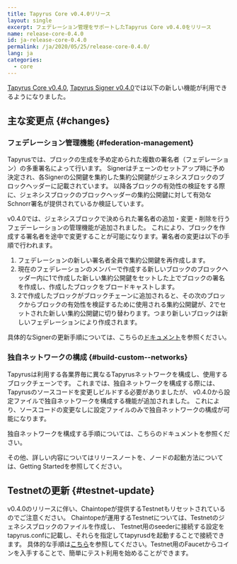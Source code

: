 ```yaml
---
title: Tapyrus Core v0.4.0リリース
layout: single
excerpt: フェデレーション管理をサポートしたTapyrus Core v0.4.0をリリース
name: release-core-0.4.0
id: ja-release-core-0.4.0
permalink: /ja/2020/05/25/release-core-0.4.0/
lang: ja
categories:
  - core
---
```

[Tapyrus Core v0.4.0][core4], [Tapyrus Signer v0.4.0][signer4]では以下の新しい機能が利用できるようになりました。

## 主な変更点 {#changes}

### フェデレーション管理機能 {#federation-management}

Tapyrusでは、ブロックの生成を予め定められた複数の署名者（フェデレーション）の多重署名によって行います。
Signerはチェーンのセットアップ時に予め決定され、各Signerの公開鍵を集約した集約公開鍵がジェネシスブロックのブロックヘッダーに記載されています。
以降各ブロックの有効性の検証をする際に、ジェネシスブロックのブロックヘッダーの集約公開鍵に対して有効なSchnorr署名が提供されているか検証しています。

v0.4.0では、ジェネシスブロックで決められた署名者の追加・変更・削除を行うフェデーレーションの管理機能が追加されました。
これにより、ブロックを作成する署名者を途中で変更することが可能になります。署名者の変更は以下の手順で行われます。

1. フェデレーションの新しい署名者全員で集約公開鍵を再作成します。
2. 現在のフェデレーションのメンバーで作成する新しいブロックのブロックヘッダー内に1で作成した新しい集約公開鍵をセットした上でブロックの署名を作成し、作成したブロックをブロードキャストします。
3. 2で作成したブロックがブロックチェーンに追加されると、その次のブロックからブロックの有効性を検証するために使用される集約公開鍵が、2でセットされた新しい集約公開鍵に切り替わります。つまり新しいブロックは新しいフェデレーションにより作成されます。

具体的なSignerの更新手順については、こちらの[ドキュメント][signer-update]を参照ください。

### 独自ネットワークの構成 {#build-custom--networks}

Tapyrusは利用する各業界毎に異なるTapyrusネットワークを構成し、使用するブロックチェーンです。
これまでは、独自ネットワークを構成する際には、Tapyrusのソースコードを変更しビルドする必要がありましたが、
v0.4.0から設定ファイルで独自ネットワークを構成する機能が追加されました。
これにより、ソースコードの変更なしに設定ファイルのみで独自ネットワークの構成が可能になります。

独自ネットワークを構成する手順については、こちらのドキュメントを参照ください。

その他、詳しい内容についてはリリースノートを、ノードの起動方法については、Getting Startedを参照してください。

## Testnetの更新 {#testnet-update}

v0.4.0のリリースに伴い、Chaintopeが提供するTestnetもリセットされているのでご注意ください。
Chaintopeが運用するTestnetについては、Testnetのジェネシスブロックのファイルを作成し、
Testnet用のseederに接続する設定をtapyrus.confに記載し、それらを指定してtapyrusdを起動することで接続できます。
具体的な手順は[こちら][testnet]を参照してください。Testnet用のFaucetからコインを入手することで、簡単にテスト利用を始めることができます。

[core4]: https://github.com/chaintope/tapyrus-core/releases/tag/v0.4.0
[signer4]: https://github.com/chaintope/tapyrus-signer/releases/tag/v0.4.0
[signer-update]: https://github.com/chaintope/tapyrus-signer/blob/v0.4.0/doc/federation.md#how-to-update-federation
[custom-network]: https://github.com/chaintope/tapyrus-core/blob/release/v0.4.0/doc/tapyrus/getting_started.md#how-to-start-a-new-tapyrus-network
[release-notes]: https://github.com/chaintope/tapyrus-core/blob/v0.4.0/doc/release-notes/tapyrus/release-notes-0.4.0.md
[getting-started]: https://github.com/chaintope/tapyrus-core/blob/release/v0.4.0/doc/tapyrus/getting_started.md
[testnet]: https://github.com/chaintope/tapyrus-core/blob/release/v0.4.0/doc/tapyrus/getting_started.md#how-to-start-a-node-on-tapyrus-testnet